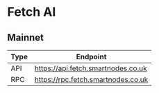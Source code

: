 # Fetch AI
## Mainnet
Type | Endpoint
------------ | -------------
API | https://api.fetch.smartnodes.co.uk
RPC | https://rpc.fetch.smartnodes.co.uk
